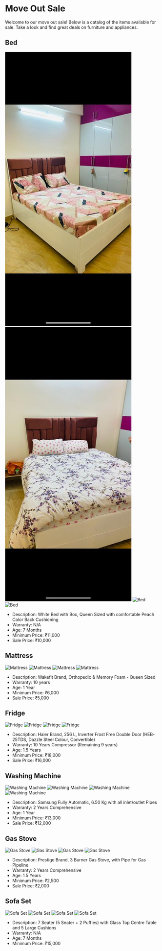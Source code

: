 # Move Out Sale

Welcome to our move out sale! Below is a catalog of the items available for sale. Take a look and find great deals on furniture and appliances.

## Bed

![Bed](images/bed_image_1.jpg.jpeg)
![Bed](images/bed_image_2.jpg.jpeg)
![Bed](./images/bed_image_3.jpg)
![Bed](./images/bed_image_4.jpg)

- Description: White Bed with Box, Queen Sized with comfortable Peach Color Back Cushioning
- Warranty: N/A
- Age: 7 Months
- Minimum Price: ₹11,000
- Sale Price: ₹10,000

## Mattress

![Mattress](./images/mattress_image_1.jpg)
![Mattress](./images/mattress_image_2.jpg)
![Mattress](./images/mattress_image_3.jpg)
![Mattress](./images/mattress_image_4.jpg)

- Description: Wakefit Brand, Orthopedic & Memory Foam - Queen Sized
- Warranty: 10 years
- Age: 1 Year
- Minimum Price: ₹6,000
- Sale Price: ₹5,000

## Fridge

![Fridge](./images/fridge_image_1.jpg)
![Fridge](./images/fridge_image_2.jpg)
![Fridge](./images/fridge_image_3.jpg)
![Fridge](./images/fridge_image_4.jpg)

- Description: Haier Brand, 256 L, Inverter Frost Free Double Door (HEB-25TDS, Dazzle Steel Colour, Convertible)
- Warranty: 10 Years Compressor (Remaining 9 years)
- Age: 1.5 Years
- Minimum Price: ₹18,000
- Sale Price: ₹16,000

## Washing Machine

![Washing Machine](./images/washing_machine_image_1.jpg)
![Washing Machine](./images/washing_machine_image_2.jpg)
![Washing Machine](./images/washing_machine_image_3.jpg)
![Washing Machine](./images/washing_machine_image_4.jpg)

- Description: Samsung Fully Automatic, 6.50 Kg with all inlet/outlet Pipes
- Warranty: 2 Years Comprehensive
- Age: 1 Year
- Minimum Price: ₹13,000
- Sale Price: ₹12,000

## Gas Stove

![Gas Stove](./images/gas_stove_image_1.jpg)
![Gas Stove](./images/gas_stove_image_2.jpg)
![Gas Stove](./images/gas_stove_image_3.jpg)
![Gas Stove](./images/gas_stove_image_4.jpg)

- Description: Prestige Brand, 3 Burner Gas Stove, with Pipe for Gas Pipeline
- Warranty: 2 Years Comprehensive
- Age: 1.5 Years
- Minimum Price: ₹2,500
- Sale Price: ₹2,000

## Sofa Set

![Sofa Set](./images/sofa_set_image_1.jpg)
![Sofa Set](./images/sofa_set_image_2.jpg)
![Sofa Set](./images/sofa_set_image_3.jpg)
![Sofa Set](./images/sofa_set_image_4.jpg)

- Description: 7 Seater (5 Seater + 2 Puffies) with Glass Top Centre Table and 5 Large Cushions
- Warranty: N/A
- Age: 7 Months
- Minimum Price: ₹15,000
